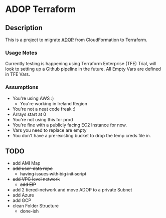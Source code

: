 # ADOP Terraform

## Description
This is a project to migrate [ADOP](https://github.com/Accenture/adop-docker-compose) from CloudFormation to Terraform. 

### Usage Notes
Currently testing is happening using Terraform Enterprise (TFE) Trial, will look to setting up a Github pipeline in the future.
All Empty Vars are defined in TFE Vars.

### Assumptions
* You're using AWS :)
    * You're working in Ireland Region
* You're not a neat code freak :)
* Arrays start at 0
* You're not using this for prod
* You're fine with a publicly facing EC2 Instance for now.
* Vars you need to replace are empty
* You don't have a pre-existing bucket to drop the temp creds file in.

## TODO
* add AMI Map
* ~~add user-data repo~~
    * ~~having issues with big init script~~
* ~~add VPC level network~~
    * ~~add EIP~~
* add 2 tiered-network and move ADOP to a private Subnet
* add Azure
* add GCP
* clean Folder Structure
    * done-ish